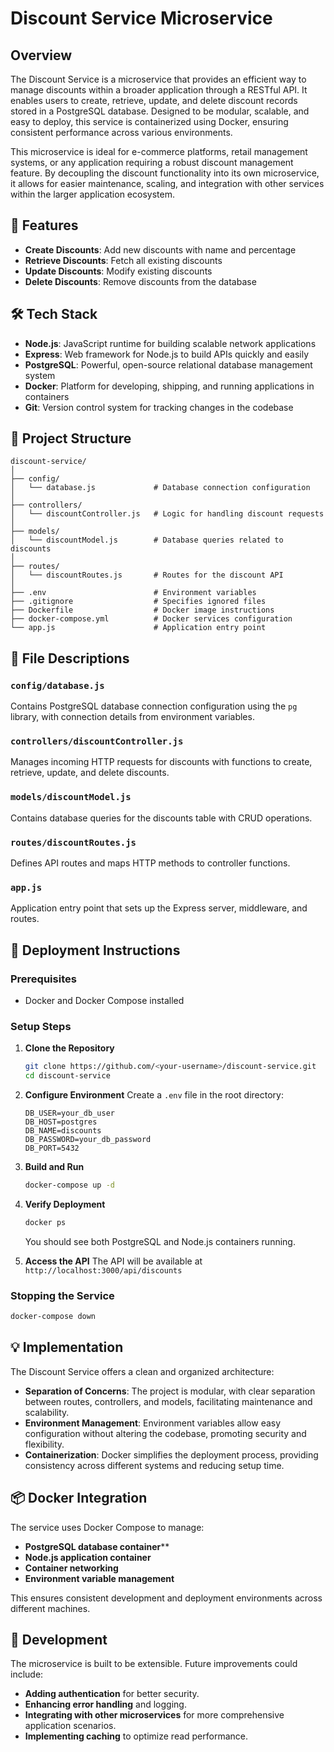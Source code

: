 # Discount Service Microservice

## Overview 

The Discount Service is a microservice that provides an efficient way to manage discounts within a broader application through a RESTful API. It enables users to create, retrieve, update, and delete discount records stored in a PostgreSQL database. Designed to be modular, scalable, and easy to deploy, this service is containerized using Docker, ensuring consistent performance across various environments.

This microservice is ideal for e-commerce platforms, retail management systems, or any application requiring a robust discount management feature. By decoupling the discount functionality into its own microservice, it allows for easier maintenance, scaling, and integration with other services within the larger application ecosystem.

## 🚀 Features

- **Create Discounts**: Add new discounts with name and percentage
- **Retrieve Discounts**: Fetch all existing discounts
- **Update Discounts**: Modify existing discounts
- **Delete Discounts**: Remove discounts from the database

## 🛠 Tech Stack

- **Node.js**: JavaScript runtime for building scalable network applications
- **Express**: Web framework for Node.js to build APIs quickly and easily
- **PostgreSQL**: Powerful, open-source relational database management system
- **Docker**: Platform for developing, shipping, and running applications in containers
- **Git**: Version control system for tracking changes in the codebase

## 📁 Project Structure

```
discount-service/
│
├── config/
│   └── database.js             # Database connection configuration
│
├── controllers/
│   └── discountController.js   # Logic for handling discount requests
│
├── models/
│   └── discountModel.js        # Database queries related to discounts
│
├── routes/
│   └── discountRoutes.js       # Routes for the discount API
│
├── .env                        # Environment variables
├── .gitignore                  # Specifies ignored files
├── Dockerfile                  # Docker image instructions
├── docker-compose.yml          # Docker services configuration
└── app.js                      # Application entry point
```

## 📄 File Descriptions

### `config/database.js`
Contains PostgreSQL database connection configuration using the `pg` library, with connection details from environment variables.

### `controllers/discountController.js`
Manages incoming HTTP requests for discounts with functions to create, retrieve, update, and delete discounts.

### `models/discountModel.js`
Contains database queries for the discounts table with CRUD operations.

### `routes/discountRoutes.js`
Defines API routes and maps HTTP methods to controller functions.

### `app.js`
Application entry point that sets up the Express server, middleware, and routes.

## 🚀 Deployment Instructions

### Prerequisites
- Docker and Docker Compose installed

### Setup Steps

1. **Clone the Repository**
   ```bash
   git clone https://github.com/<your-username>/discount-service.git
   cd discount-service
   ```

2. **Configure Environment**
   Create a `.env` file in the root directory:
   ```env
   DB_USER=your_db_user
   DB_HOST=postgres
   DB_NAME=discounts
   DB_PASSWORD=your_db_password
   DB_PORT=5432
   ```

3. **Build and Run**
   ```bash
   docker-compose up -d
   ```

4. **Verify Deployment**
   ```bash
   docker ps
   ```
   You should see both PostgreSQL and Node.js containers running.

5. **Access the API**
   The API will be available at `http://localhost:3000/api/discounts`

### Stopping the Service
```bash
docker-compose down
```

## 💡 Implementation

The Discount Service offers a clean and organized architecture:

- **Separation of Concerns**: The project is modular, with clear separation between routes, controllers, and models, facilitating maintenance and scalability.
- **Environment Management**: Environment variables allow easy configuration without altering the codebase, promoting security and flexibility.
- **Containerization**: Docker simplifies the deployment process, providing consistency across different systems and reducing setup time.

## 📦 Docker Integration

The service uses Docker Compose to manage:
- **PostgreSQL database container****
- **Node.js application container**
- **Container networking**
- **Environment variable management**

This ensures consistent development and deployment environments across different machines.

## 🔧 Development

The microservice is built to be extensible. Future improvements could include:

- **Adding authentication** for better security.
- **Enhancing error handling** and logging.
- **Integrating with other microservices** for more comprehensive application scenarios.
- **Implementing caching** to optimize read performance.
